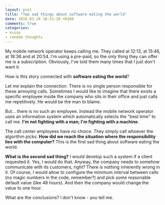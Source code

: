 ```yaml
---
layout: post
title: "Two sad things about software eating the world"
date: 2016-01-26 18:31:10 +0100
comments: true
categories:
- essay
- random thoughts
---
```


My mobile network operator keeps calling me. They called at 12:13, at 15:46, at 18:36 and at 20:54. I'm using a pre-paid, so the only thing they can offer me is a subscription. Obviously, I've told them many times that I just don't want it.

How is this story connected with **software eating the world**?

<!-- more -->

Let me explain the connection. There is no single person responsible for these annoying calls. Sometimes I would like to imagine that there exists a specific employee inside the company who sits in their office and just calls me repetitively. He would be the man to blame.

But... there is no such an employee. Instead the mobile network operator uses an information system which automatically selects the "best time" to call me. **I'm not fighting with a man; I'm fighting with a machine**.

The call center employees have no choice. They simply call whoever the algorithm picks. **How did we reach the situation where the responsibility lies with the computer?** This is the first sad thing about software eating the world.

**What is the second sad thing?** I would develop such a system if a client requested it. Yes, I would do that. Anyway, the company needs to somehow communicate with its customers, right? There is nothing inherently wrong in it. Of course, I would allow to configure the minimum interval between calls (no magic numbers in the code, remember?) and pick some reasonable default value (like 48 hours). And then the company would change the value to one hour.

What are the conclusions? I don't know - you tell me.

